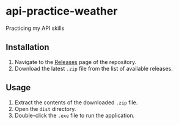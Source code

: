 # api-practice-weather
Practicing my API skills

## Installation

1. Navigate to the [Releases](https://github.com/basicallycommits/api-practice-weather/releases) page of the repository.
2. Download the latest `.zip` file from the list of available releases.

## Usage

1. Extract the contents of the downloaded `.zip` file.
2. Open the `dist` directory.
3. Double-click the `.exe` file to run the application.
